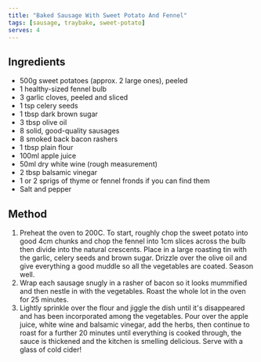 ```yaml
---
title: "Baked Sausage With Sweet Potato And Fennel"
tags: [sausage, traybake, sweet-potato]
serves: 4
---
```


## Ingredients

* 500g sweet potatoes (approx. 2 large ones), peeled
* 1 healthy-sized fennel bulb
* 3 garlic cloves, peeled and sliced
* 1 tsp celery seeds
* 1 tbsp dark brown sugar
* 3 tbsp olive oil
* 8 solid, good-quality sausages
* 8 smoked back bacon rashers
* 1 tbsp plain flour
* 100ml apple juice
* 50ml dry white wine (rough measurement)
* 2 tbsp balsamic vinegar
* 1 or 2 sprigs of thyme or fennel fronds if you can find them
* Salt and pepper

## Method

1. Preheat the oven to 200C. To start, roughly chop the sweet potato into good 4cm chunks and chop
   the fennel into 1cm slices across the bulb then divide into the natural crescents. Place in a
   large roasting tin with the garlic, celery seeds and brown sugar. Drizzle over the olive oil and
   give everything a good muddle so all the vegetables are coated. Season well.
2. Wrap each sausage snugly in a rasher of bacon so it looks mummified and then nestle in with the
   vegetables. Roast the whole lot in the oven for 25 minutes.
3. Lightly sprinkle over the flour and jiggle the dish until it's disappeared and has been
   incorporated among the vegetables. Pour over the apple juice, white wine and balsamic vinegar,
   add the herbs, then continue to roast for a further 20 minutes until everything is cooked
   through, the sauce is thickened and the kitchen is smelling delicious. Serve with a glass of
   cold cider!
